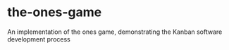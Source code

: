 the-ones-game
=============

An implementation of the ones game, demonstrating the Kanban software development process